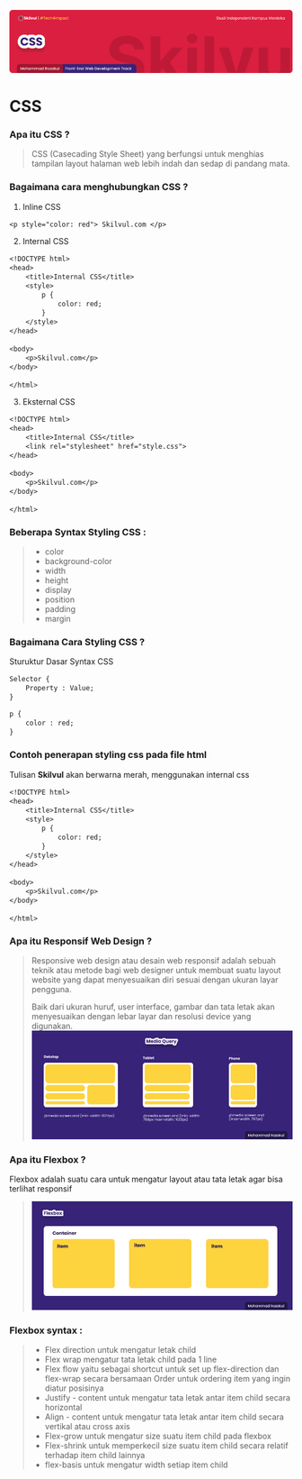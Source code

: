 ![Image CSS Banner!](../assets/css-banner.png "CSS")
# **CSS**
### Apa itu CSS ?
> CSS (Casecading Style Sheet) yang berfungsi untuk menghias tampilan layout halaman web lebih indah dan sedap di pandang mata.

### Bagaimana cara menghubungkan CSS ?
1. Inline CSS
```
<p style="color: red"> Skilvul.com </p> 
```
2. Internal CSS
```
<!DOCTYPE html>
<head>
    <title>Internal CSS</title>
    <style>
        p {
            color: red;
        }
    </style>
</head>

<body>
    <p>Skilvul.com</p>
</body>

</html>
```
3. Eksternal CSS
```
<!DOCTYPE html>
<head>
    <title>Internal CSS</title>
    <link rel="stylesheet" href="style.css">
</head>

<body>
    <p>Skilvul.com</p>
</body>

</html>
```

### Beberapa Syntax Styling CSS :
> - color
> - background-color
> - width
> - height
> - display
> - position
> - padding 
> - margin

### Bagaimana Cara Styling CSS ?
Sturuktur Dasar Syntax CSS
```
Selector {
    Property : Value;
}
```
```
p {
    color : red;
}
```

### Contoh penerapan styling css pada file html
Tulisan **Skilvul** akan berwarna merah, menggunakan internal css
```
<!DOCTYPE html>
<head>
    <title>Internal CSS</title>
    <style>
        p {
            color: red;
        }
    </style>
</head>

<body>
    <p>Skilvul.com</p>
</body>

</html>
```

### Apa itu Responsif Web Design ?
> Responsive web design atau desain web responsif adalah sebuah teknik atau metode bagi web designer untuk membuat suatu layout website yang dapat menyesuaikan diri sesuai dengan ukuran layar pengguna.
>
>Baik dari ukuran huruf, user interface, gambar dan tata letak akan menyesuaikan dengan lebar layar dan resolusi device yang digunakan. 
> ![Image Banner!](../assets/css-media.png "Media Query")

### Apa itu Flexbox ?
Flexbox adalah suatu cara untuk mengatur layout atau tata letak agar bisa terlihat responsif
> ![Image Banner!](../assets/flexbox.png "flexbox")

### Flexbox syntax :
> - Flex direction untuk mengatur letak child
> - Flex wrap mengatur tata letak child pada 1 line
> - Flex flow yaitu sebagai shortcut untuk set up flex-direction dan flex-wrap secara bersamaan
Order untuk ordering item yang ingin diatur posisinya
> - Justify - content untuk mengatur tata letak antar item child secara horizontal
> - Align - content untuk mengatur tata letak antar item child secara vertikal atau cross axis
> - Flex-grow untuk mengatur size suatu item child pada flexbox
> - Flex-shrink untuk memperkecil size suatu item child secara relatif terhadap item child lainnya
> - flex-basis untuk mengatur width setiap item child


